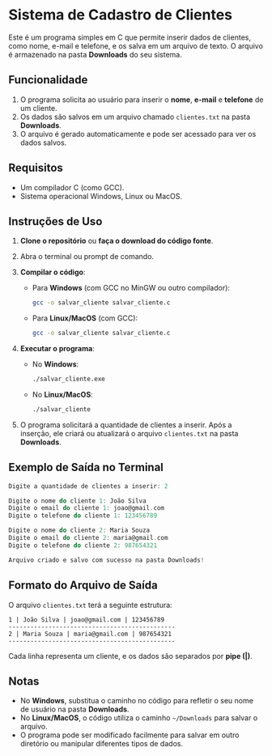 # **Sistema de Cadastro de Clientes**

Este é um programa simples em C que permite inserir dados de clientes, como nome, e-mail e telefone, e os salva em um arquivo de texto. O arquivo é armazenado na pasta **Downloads** do seu sistema.

## **Funcionalidade**

1. O programa solicita ao usuário para inserir o **nome**, **e-mail** e **telefone** de um cliente.
2. Os dados são salvos em um arquivo chamado `clientes.txt` na pasta **Downloads**.
3. O arquivo é gerado automaticamente e pode ser acessado para ver os dados salvos.

## **Requisitos**

- Um compilador C (como GCC).
- Sistema operacional Windows, Linux ou MacOS.

## **Instruções de Uso**

1. **Clone o repositório** ou **faça o download do código fonte**.
    
2. Abra o terminal ou prompt de comando.
    
3. **Compilar o código**:
    
    - Para **Windows** (com GCC no MinGW ou outro compilador):
        
        ```bash
        gcc -o salvar_cliente salvar_cliente.c
        ```
        
    - Para **Linux/MacOS** (com GCC):
        
        ```bash
        gcc -o salvar_cliente salvar_cliente.c
        ```
        
4. **Executar o programa**:
    
    - No **Windows**:
        
        ```bash
        ./salvar_cliente.exe
        ```
        
    - No **Linux/MacOS**:
        
        ```bash
        ./salvar_cliente
        ```
        
5. O programa solicitará a quantidade de clientes a inserir. Após a inserção, ele criará ou atualizará o arquivo `clientes.txt` na pasta **Downloads**.
    

## **Exemplo de Saída no Terminal**

```C
Digite a quantidade de clientes a inserir: 2

Digite o nome do cliente 1: João Silva 
Digite o email do cliente 1: joao@gmail.com
Digite o telefone do cliente 1: 123456789

Digite o nome do cliente 2: Maria Souza 
Digite o email do cliente 2: maria@gmail.com 
Digite o telefone do cliente 2: 987654321  

Arquivo criado e salvo com sucesso na pasta Downloads!
```

## **Formato do Arquivo de Saída**

O arquivo `clientes.txt` terá a seguinte estrutura:

```plaintext
1 | João Silva | joao@gmail.com | 123456789
---------------------------------------------- 
2 | Maria Souza | maria@gmail.com | 987654321
---------------------------------------------- 
```

Cada linha representa um cliente, e os dados são separados por **pipe (|)**.

## **Notas**

- No **Windows**, substitua o caminho no código para refletir o seu nome de usuário na pasta **Downloads**.
- No **Linux/MacOS**, o código utiliza o caminho `~/Downloads` para salvar o arquivo.
- O programa pode ser modificado facilmente para salvar em outro diretório ou manipular diferentes tipos de dados.
